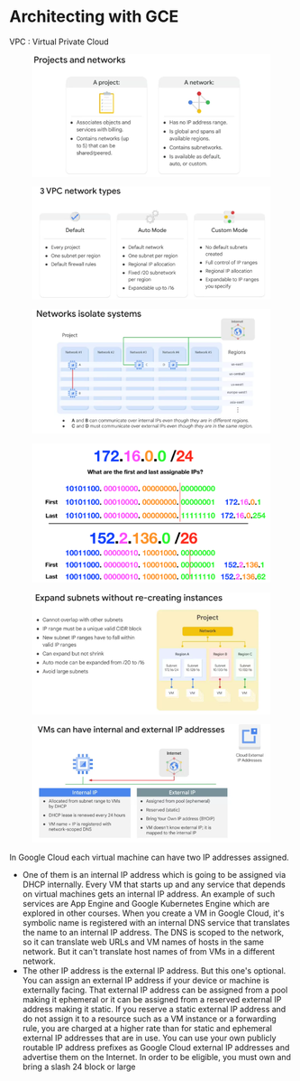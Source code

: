 # Architecting with GCE

VPC : Virtual Private Cloud

<figure><img src="../../.gitbook/assets/image (9).png" alt=""><figcaption></figcaption></figure>

<figure><img src="../../.gitbook/assets/image (18).png" alt=""><figcaption></figcaption></figure>

<figure><img src="../../.gitbook/assets/image (16).png" alt=""><figcaption></figcaption></figure>

<figure><img src="../../.gitbook/assets/image (15).png" alt=""><figcaption></figcaption></figure>

<figure><img src="../../.gitbook/assets/image (19).png" alt=""><figcaption></figcaption></figure>

<figure><img src="../../.gitbook/assets/image (17).png" alt=""><figcaption></figcaption></figure>

In Google Cloud each virtual machine can have two IP addresses assigned.&#x20;

* One of them is an internal IP address which is going to be assigned via DHCP internally. Every VM that starts up and any service that depends on virtual machines gets an internal IP address. An example of such services are App Engine and Google Kubernetes Engine which are explored in other courses. When you create a VM in Google Cloud, it's symbolic name is registered with an internal DNS service that translates the name to an internal IP address. The DNS is scoped to the network, so it can translate web URLs and VM names of hosts in the same network. But it can't translate host names of from VMs in a different network.&#x20;
* The other IP address is the external IP address. But this one's optional. You can assign an external IP address if your device or machine is externally facing. That external IP address can be assigned from a pool making it ephemeral or it can be assigned from a reserved external IP address making it static. If you reserve a static external IP address and do not assign it to a resource such as a VM instance or a forwarding rule, you are charged at a higher rate than for static and ephemeral external IP addresses that are in use. You can use your own publicly routable IP address prefixes as Google Cloud external IP addresses and advertise them on the Internet. In order to be eligible, you must own and bring a slash 24 block or large
